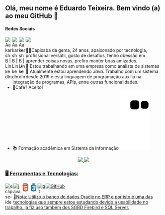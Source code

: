 ## Olá, meu nome é Eduardo Teixeira. Bem vindo (a) ao meu GitHub 👋<br/>
####  Redes Sociais
<a href="https://linkedin.com/in/eduardo-felicidade" target="_blank"><img align="left" alt="Aakarsh B | LinkedIn" width="22px" src="https://github.com/EDUARDO-TEIXEIRA/arquivos-midia/blob/main/linkedin.svg" /> 
<a href="https://t.me/eduardoteixeira" target="_blank"><img width="23px" src="https://github.com/EDUARDO-TEIXEIRA/arquivos-midia/blob/main/telegram.svg"></a>
<a href="https://www.instagram.com/eduardo_felic/" target="_blank">
  <img align="left" alt="Aakarsh B | LinkedIn" width="22px" src="https://github.com/EDUARDO-TEIXEIRA/arquivos-midia/blob/main/instagram.svg"/> </a>
  <a href="mailto:eduardo_teixeiraa@hotmail.com" target="_blank"><img align="left" alt="Aakarsh B | LinkedIn" width="22px" src="https://github.com/EDUARDO-TEIXEIRA/arquivos-midia/blob/main/email.svg"/> </a>
<br/>

- 🧑‍💻Capixaba da gema, 24 anos, apaixonado por tecnologia, profissional versátil, gosto de desafios, tenho obessão em aprender coisas novas, prefiro manter boas amizades. 
- 🔭 Estou trabalhando em uma empresa como analista de sistemas
- 🌱 Atualmente estou aprendendo _Java_. Trabalho com um sistema desde 2019 e esta linguagem de programação auxilia na integração de programas, APIs, entre outras funcionalidades.  
- 🍵Café? Aceito!    
- 📚 Formação acadêmica em Sistema da Informação
![Snake animation](https://github.com/EDUARDO-TEIXEIRA/EDUARDO-TEIXEIRA/blob/output/github-contribution-grid-snake.svg)
<div align="center">
  <a href="https://github.com/eduardo-teixeira">
  <img widht="35%" src="https://github-readme-stats.vercel.app/api?username=eduardo-teixeira&show_icons=true&theme=dark&include_all_commits=true&count_private=true"/>
    <img widht="35%" src="https://github-readme-stats.vercel.app/api/top-langs/?username=eduardo-teixeira&layout=compact&langs_count=7&theme=dark"/>
 </div>
          
### 🖥️ Ferramentas e Tecnologias:
<div> 
<img align="left" alt="eclipse-ide" width="26px" src="https://upload.wikimedia.org/wikipedia/commons/c/cf/Eclipse-SVG.svg"/>
<img align="left" alt="java" width="26px" src="https://cdn.jsdelivr.net/gh/devicons/devicon/icons/java/java-original.svg"/>
<img align="left" alt="HTML5" width="26px" src="https://raw.githubusercontent.com/github/explore/80688e429a7d4ef2fca1e82350fe8e3517d3494d/topics/html/html.png" />
<img align="left" alt="CSS3" width="26px" src="https://raw.githubusercontent.com/github/explore/80688e429a7d4ef2fca1e82350fe8e3517d3494d/topics/css/css.png" />
<img lign="left" alt="GitHub" width="26px" src="https://github.com/EDUARDO-TEIXEIRA/arquivos-midia/blob/main/github.svg" /> 
<img align="left" alt="git" width="26px" src="https://www.vectorlogo.zone/logos/git-scm/git-scm-icon.svg"/>
<br/><br/>   
📝Nota: Utilizo o banco de dados Oracle no ERP e por isto é uma das tecnologias que sempre estou estudando devido a usabilidade no trabalho, já fiz uso também dos SGBD Firebird e SQL Server.

</div>
